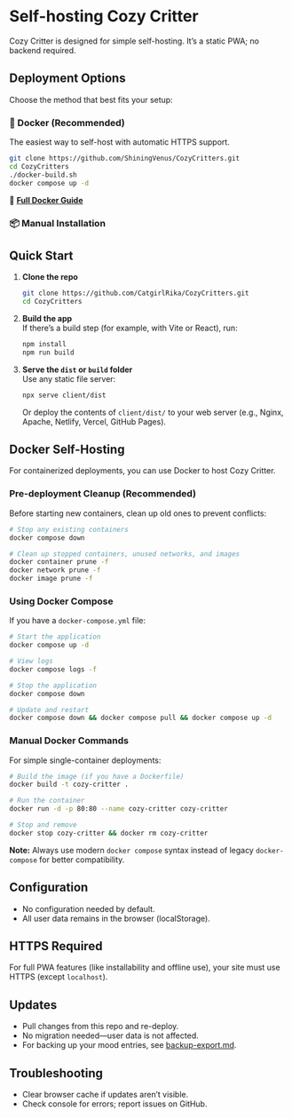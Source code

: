 # Self-hosting Cozy Critter

Cozy Critter is designed for simple self-hosting. It’s a static PWA; no backend required.

## Deployment Options

Choose the method that best fits your setup:

### 🐳 Docker (Recommended)

The easiest way to self-host with automatic HTTPS support.

```bash
git clone https://github.com/ShiningVenus/CozyCritters.git
cd CozyCritters
./docker-build.sh
docker compose up -d
```

📖 **[Full Docker Guide](docker.md)**

### 📦 Manual Installation

## Quick Start

1. **Clone the repo**  
   ```bash
   git clone https://github.com/CatgirlRika/CozyCritters.git
   cd CozyCritters
   ```

2. **Build the app**  
   If there’s a build step (for example, with Vite or React), run:
   ```bash
   npm install
   npm run build
   ```

3. **Serve the `dist` or `build` folder**  
   Use any static file server:
   ```bash
   npx serve client/dist
   ```
   Or deploy the contents of `client/dist/` to your web server (e.g., Nginx, Apache, Netlify, Vercel, GitHub Pages).

## Docker Self-Hosting

For containerized deployments, you can use Docker to host Cozy Critter.

### Pre-deployment Cleanup (Recommended)
Before starting new containers, clean up old ones to prevent conflicts:

```bash
# Stop any existing containers
docker compose down

# Clean up stopped containers, unused networks, and images
docker container prune -f
docker network prune -f
docker image prune -f
```

### Using Docker Compose
If you have a `docker-compose.yml` file:

```bash
# Start the application
docker compose up -d

# View logs
docker compose logs -f

# Stop the application  
docker compose down

# Update and restart
docker compose down && docker compose pull && docker compose up -d
```

### Manual Docker Commands
For simple single-container deployments:

```bash
# Build the image (if you have a Dockerfile)
docker build -t cozy-critter .

# Run the container
docker run -d -p 80:80 --name cozy-critter cozy-critter

# Stop and remove
docker stop cozy-critter && docker rm cozy-critter
```

**Note:** Always use modern `docker compose` syntax instead of legacy `docker-compose` for better compatibility.

## Configuration

- No configuration needed by default.
- All user data remains in the browser (localStorage).

## HTTPS Required

For full PWA features (like installability and offline use), your site must use HTTPS (except `localhost`).

## Updates

- Pull changes from this repo and re-deploy.
- No migration needed—user data is not affected.
- For backing up your mood entries, see [backup-export.md](./backup-export.md).

## Troubleshooting

- Clear browser cache if updates aren’t visible.
- Check console for errors; report issues on GitHub.